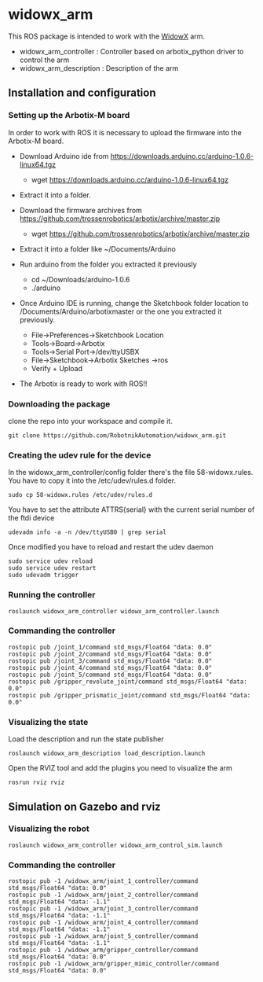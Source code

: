 # widowx_arm

This ROS package is intended to work with the [WidowX](https://www.roscomponents.com/en/robotic-arms/11-widowx.html#/assembled-no) arm.

* widowx_arm_controller : Controller based on arbotix_python driver to control the arm
* widowx_arm_description : Description of the arm

## Installation and configuration

### Setting up the Arbotix-M board

In order to work with ROS it is necessary to upload the firmware into the Arbotix-M board.

* Download Arduino ide from https://downloads.arduino.cc/arduino-1.0.6-linux64.tgz
  * wget https://downloads.arduino.cc/arduino-1.0.6-linux64.tgz
  
* Extract it into a folder.
* Download the firmware archives from https://github.com/trossenrobotics/arbotix/archive/master.zip
  * wget https://github.com/trossenrobotics/arbotix/archive/master.zip
* Extract it into a folder like ~/Documents/Arduino
* Run arduino from the folder you extracted it previously
  * cd ~/Downloads/arduino-1.0.6
  * ./arduino
* Once Arduino IDE is running, change the Sketchbook folder location to /Documents/Arduino/arbotixmaster or the one you extracted it previously.
  * File->Preferences->Sketchbook Location
  * Tools->Board->Arbotix
  * Tools->Serial Port->/dev/ttyUSBX
  * File->Sketchbook->Arbotix Sketches ->ros
  * Verify + Upload
* The Arbotix is ready to work with ROS!!

### Downloading the package

clone the repo into your workspace and compile it.
```
git clone https://github.com/RobotnikAutomation/widowx_arm.git
```
### Creating the udev rule for the device

In the widowx_arm_controller/config folder there's the file 58-widowx.rules. You have to copy it into the /etc/udev/rules.d folder.

```
sudo cp 58-widowx.rules /etc/udev/rules.d
```

You have to set the attribute ATTRS{serial} with the current serial number of the ftdi device

```
udevadm info -a -n /dev/ttyUSB0 | grep serial 
```
Once modified you have to reload and restart the udev daemon

```
sudo service udev reload
sudo service udev restart
sudo udevadm trigger
```

### Running the controller

```
roslaunch widowx_arm_controller widowx_arm_controller.launch 
```

### Commanding the controller 

```
rostopic pub /joint_1/command std_msgs/Float64 "data: 0.0" 
rostopic pub /joint_2/command std_msgs/Float64 "data: 0.0" 
rostopic pub /joint_3/command std_msgs/Float64 "data: 0.0" 
rostopic pub /joint_4/command std_msgs/Float64 "data: 0.0" 
rostopic pub /joint_5/command std_msgs/Float64 "data: 0.0" 
rostopic pub /gripper_revolute_joint/command std_msgs/Float64 "data: 0.0" 
rostopic pub /gripper_prismatic_joint/command std_msgs/Float64 "data: 0.0"
```

### Visualizing the state

Load the description and run the state publisher

```
roslaunch widowx_arm_description load_description.launch
```

Open the RVIZ tool and add the plugins you need to visualize the arm

```
rosrun rviz rviz
```

## Simulation on Gazebo and rviz

### Visualizing the robot 

```
roslaunch widowx_arm_controller widowx_arm_control_sim.launch
```

### Commanding the controller 

```
rostopic pub -1 /widowx_arm/joint_1_controller/command std_msgs/Float64 "data: 0.0"
rostopic pub -1 /widowx_arm/joint_2_controller/command std_msgs/Float64 "data: -1.1"
rostopic pub -1 /widowx_arm/joint_3_controller/command std_msgs/Float64 "data: -1.1"
rostopic pub -1 /widowx_arm/joint_4_controller/command std_msgs/Float64 "data: -1.1"
rostopic pub -1 /widowx_arm/joint_5_controller/command std_msgs/Float64 "data: -1.1"
rostopic pub -1 /widowx_arm/gripper_controller/command std_msgs/Float64 "data: 0.0" 
rostopic pub -1 /widowx_arm/gripper_mimic_controller/command std_msgs/Float64 "data: 0.0"
```

